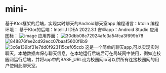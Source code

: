 # mini-
基于Ktor框架的后端，实现实时聊天的Android聊天室app
编程语言：ktolin
编程环境：
基于Ktor的后端：IntelliJ IDEA 2022.3.1
安卓app：Android Studio
应用图标：
![image](https://github.com/ftmg12138/mini-/assets/114124555/479d5207-5402-4b85-858d-5bff4aa19bd9)
应用界面：
![30dbb08c72924afc3a54fca3f699b78](https://github.com/ftmg12138/mini-/assets/114124555/9161e658-6358-45e2-a786-8063298b30a4)
![848876fee2cd92ecc07baaf5600f6b9](https://github.com/ftmg12138/mini-/assets/114124555/f64e42f3-fee1-4a5f-a7b8-2cc99de66c1a)
![3c6a139bf31e7dd0f923115cef05ccb](https://github.com/ftmg12138/mini-/assets/114124555/623e6a18-52b2-4107-b4bb-ad7106ee01f3)
这是一个简单的聊天app,可以实现实时聊天，本地数据库保存聊天信息，在本地运行后端后可在局域网中使用，例如连校园网运行后端，并将app中的BASE_URL设为校园网ip可以供所有连接校园网的用户使用此聊天室。


